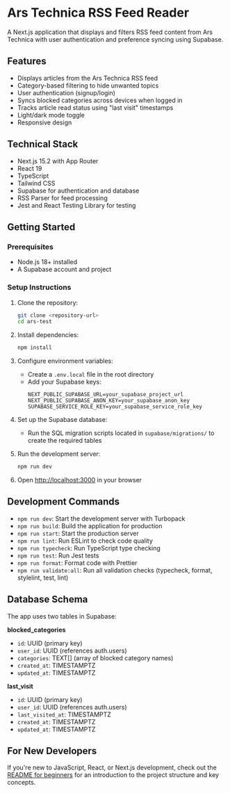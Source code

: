 # Ars Technica RSS Feed Reader

A Next.js application that displays and filters RSS feed content from Ars Technica with user authentication and preference syncing using Supabase.

## Features

- Displays articles from the Ars Technica RSS feed
- Category-based filtering to hide unwanted topics
- User authentication (signup/login)
- Syncs blocked categories across devices when logged in
- Tracks article read status using "last visit" timestamps
- Light/dark mode toggle
- Responsive design

## Technical Stack

- Next.js 15.2 with App Router
- React 19
- TypeScript
- Tailwind CSS
- Supabase for authentication and database
- RSS Parser for feed processing
- Jest and React Testing Library for testing

## Getting Started

### Prerequisites

- Node.js 18+ installed
- A Supabase account and project

### Setup Instructions

1. Clone the repository:

   ```bash
   git clone <repository-url>
   cd ars-test
   ```

2. Install dependencies:

   ```bash
   npm install
   ```

3. Configure environment variables:

   - Create a `.env.local` file in the root directory
   - Add your Supabase keys:
     ```
     NEXT_PUBLIC_SUPABASE_URL=your_supabase_project_url
     NEXT_PUBLIC_SUPABASE_ANON_KEY=your_supabase_anon_key
     SUPABASE_SERVICE_ROLE_KEY=your_supabase_service_role_key
     ```

4. Set up the Supabase database:

   - Run the SQL migration scripts located in `supabase/migrations/` to create the required tables

5. Run the development server:

   ```bash
   npm run dev
   ```

6. Open [http://localhost:3000](http://localhost:3000) in your browser

## Development Commands

- `npm run dev`: Start the development server with Turbopack
- `npm run build`: Build the application for production
- `npm run start`: Start the production server
- `npm run lint`: Run ESLint to check code quality
- `npm run typecheck`: Run TypeScript type checking
- `npm run test`: Run Jest tests
- `npm run format`: Format code with Prettier
- `npm run validate:all`: Run all validation checks (typecheck, format, stylelint, test, lint)

## Database Schema

The app uses two tables in Supabase:

**blocked_categories**

- `id`: UUID (primary key)
- `user_id`: UUID (references auth.users)
- `categories`: TEXT[] (array of blocked category names)
- `created_at`: TIMESTAMPTZ
- `updated_at`: TIMESTAMPTZ

**last_visit**

- `id`: UUID (primary key)
- `user_id`: UUID (references auth.users)
- `last_visited_at`: TIMESTAMPTZ
- `created_at`: TIMESTAMPTZ
- `updated_at`: TIMESTAMPTZ

## For New Developers

If you're new to JavaScript, React, or Next.js development, check out the [README for beginners](./README-noob.md) for an introduction to the project structure and key concepts.
